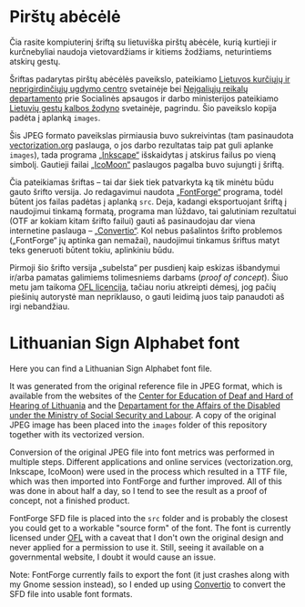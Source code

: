 # Pirštų abėcėlė

Čia rasite kompiuterinį šriftą su lietuviška pirštų abėcėle, kurią kurtieji ir kurčnebyliai naudoja vietovardžiams ir kitiems žodžiams, neturintiems atskirų gestų.

Šriftas padarytas pirštų abėcėlės paveikslo, pateikiamo [Lietuvos kurčiųjų ir neprigirdinčiųjų ugdymo centro](http://www.deafcenter.lt/pirstu-abecele/) svetainėje bei [Neįgaliųjų reikalų departamento](http://www.ndt.lt/) prie Socialinės apsaugos ir darbo ministerijos pateikiamo [Lietuvių gestų kalbos žodyno](http://gestai.ndt.lt/pirstu-abecele) svetainėje, pagrindu. Šio paveikslo kopija padėta į aplanką `images`.

Šis JPEG formato paveikslas pirmiausia buvo sukreivintas (tam pasinaudota [vectorization.org](https://www.vectorization.org/) paslauga, o jos darbo rezultatas taip pat guli aplanke `images`), tada programa [„Inkscape“](https://inkscape.org/) išskaidytas į atskirus failus po vieną simbolį. Gautieji failai [„IcoMoon“](https://icomoon.io/) paslaugos pagalba buvo sujungti į šriftą.

Čia pateikiamas šriftas – tai dar šiek tiek patvarkyta ką tik minėtu būdu gauto šrifto versija. Jo redagavimui naudota [„FontForge“](https://fontforge.org/) programa, todėl būtent jos failas padėtas į aplanką `src`. Deja, kadangi eksportuojant šriftą į naudojimui tinkamą formatą, programa man lūždavo, tai galutiniam rezultatui (OTF ar kokiam kitam šrifto failui) gauti aš pasinaudojau dar viena internetine paslauga – [„Convertio“](https://convertio.co/). Kol nebus pašalintos šrifto problemos („FontForge“ jų aptinka gan nemažai), naudojimui tinkamus šriftus matyt teks generuoti būtent tokiu, aplinkiniu būdu.

Pirmoji šio šrifto versija „subelsta“ per pusdienį kaip eskizas išbandymui ir/arba pamatas galimiems tolimesniems darbams (*proof of concept*). Šiuo metu jam taikoma [OFL licencija](http://scripts.sil.org/OFL), tačiau noriu atkreipti dėmesį, jog pačių piešinių autorystė man nepriklauso, o gauti leidimą juos taip panaudoti aš irgi nebandžiau.

# Lithuanian Sign Alphabet font

Here you can find a Lithuanian Sign Alphabet font file.

It was generated from the original reference file in JPEG format, which is available from the websites of the [Center for Education of Deaf and Hard of Hearing of Lithuania](http://www.deafcenter.lt/en/) and the [Departament for the Affairs of the Disabled under the Ministry of Social Security and Labour](http://www.ndt.lt/en/). A copy of the original JPEG image has been placed into the `images` folder of this repository together with its vectorized version.

Conversion of the original JPEG file into font metrics was performed in multiple steps. Different applications and online services (vectorization.org, Inkscape, IcoMoon) were used in the process which resulted in a TTF file, which was then imported into FontForge and further improved. All of this was done in about half a day, so I tend to see the result as a proof of concept, not a finished product.

FontForge SFD file is placed into the `src` folder and is probably the closest you could get to a workable "source form" of the font. The font is currently licensed under [OFL](http://scripts.sil.org/OFL) with a caveat that I don't own the original design and never applied for a permission to use it. Still, seeing it available on a governmental website, I doubt it would cause an issue.

Note: FontForge currently fails to export the font (it just crashes along with my Gnome session instead), so I ended up using [Convertio](https://convertio.co/) to convert the SFD file into usable font formats.
